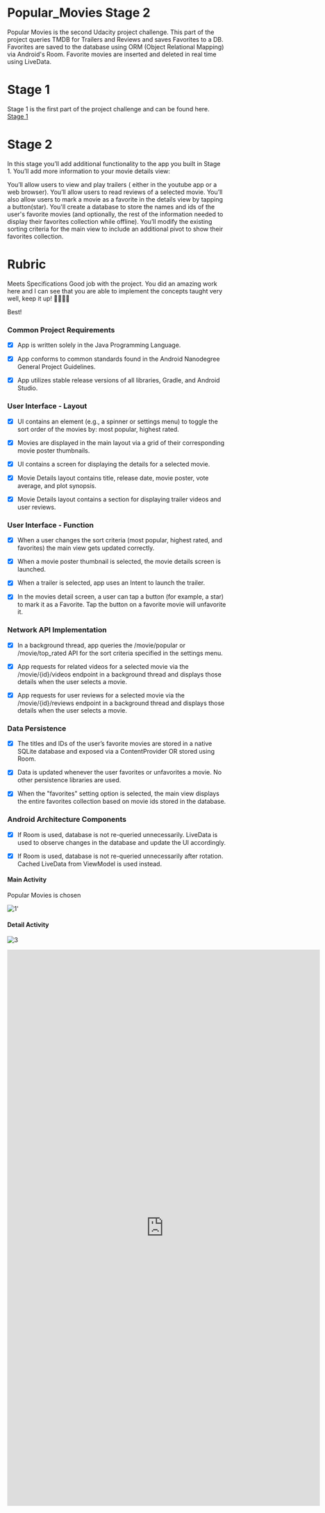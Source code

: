 # Popular_Movies Stage 2

Popular Movies is the second Udacity project challenge. This part of the project queries TMDB for Trailers and Reviews and saves Favorites to a DB. Favorites are saved to the database using ORM (Object Relational Mapping) via Android's Room. Favorite movies are inserted and deleted in real time using LiveData.

# Stage 1

Stage 1 is the first part of the project challenge and can be found here. [Stage 1](https://github.com/jimfo/Popular_Movies_Stage_1)

# Stage 2
In this stage you’ll add additional functionality to the app you built in Stage 1.
You’ll add more information to your movie details view:

You’ll allow users to view and play trailers ( either in the youtube app or a web browser).
You’ll allow users to read reviews of a selected movie.
You’ll also allow users to mark a movie as a favorite in the details view by tapping a button(star).
You'll create a database to store the names and ids of the user's favorite movies (and optionally, the rest of the information needed to display their favorites collection while offline).
You’ll modify the existing sorting criteria for the main view to include an additional pivot to show their favorites collection.

# Rubric

Meets Specifications
Good job with the project.
You did an amazing work here and I can see that you are able to implement the concepts taught very well, keep it up! 👏🏼👏🏼

Best!

### Common Project Requirements
- [x] App is written solely in the Java Programming Language.

- [x] App conforms to common standards found in the Android Nanodegree General Project Guidelines.

- [x] App utilizes stable release versions of all libraries, Gradle, and Android Studio.

### User Interface - Layout
- [x] UI contains an element (e.g., a spinner or settings menu) to toggle the sort order of the movies by: most popular, highest rated.

- [x] Movies are displayed in the main layout via a grid of their corresponding movie poster thumbnails.

- [x] UI contains a screen for displaying the details for a selected movie.

- [x] Movie Details layout contains title, release date, movie poster, vote average, and plot synopsis.

- [x] Movie Details layout contains a section for displaying trailer videos and user reviews.

### User Interface - Function
- [x] When a user changes the sort criteria (most popular, highest rated, and favorites) the main view gets updated correctly.

- [x] When a movie poster thumbnail is selected, the movie details screen is launched.

- [x] When a trailer is selected, app uses an Intent to launch the trailer.

- [x] In the movies detail screen, a user can tap a button (for example, a star) to mark it as a Favorite. Tap the button on a favorite movie will unfavorite it.

### Network API Implementation
- [x] In a background thread, app queries the /movie/popular or /movie/top_rated API for the sort criteria specified in the settings menu.

- [x] App requests for related videos for a selected movie via the /movie/{id}/videos endpoint in a background thread and displays those details when the user selects a movie.

- [x] App requests for user reviews for a selected movie via the /movie/{id}/reviews endpoint in a background thread and displays those details when the user selects a movie.

### Data Persistence
- [x] The titles and IDs of the user’s favorite movies are stored in a native SQLite database and exposed via a ContentProvider
OR
stored using Room.

- [x] Data is updated whenever the user favorites or unfavorites a movie. No other persistence libraries are used.

- [x] When the "favorites" setting option is selected, the main view displays the entire favorites collection based on movie ids stored in the database.

### Android Architecture Components
- [x] If Room is used, database is not re-queried unnecessarily. LiveData is used to observe changes in the database and update the UI accordingly.

- [x] If Room is used, database is not re-queried unnecessarily after rotation. Cached LiveData from ViewModel is used instead.


#### Main Activity
Popular Movies is chosen


![1](https://user-images.githubusercontent.com/5784029/41992640-0d8ba4ce-7a17-11e8-929e-55f459809f9b.png)'


#### Detail Activity

![3](https://user-images.githubusercontent.com/5784029/41992645-11ebea9c-7a17-11e8-8b74-fa8f005b8a14.png)

<iframe src='https://gfycat.com/ifr/AntiqueOldBluet' frameborder='0' scrolling='no' width='720' height='1280'></iframe>

